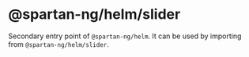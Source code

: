 # @spartan-ng/helm/slider

Secondary entry point of `@spartan-ng/helm`. It can be used by importing from `@spartan-ng/helm/slider`.
